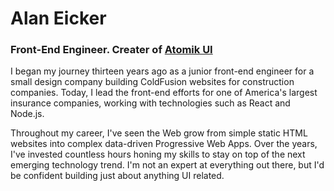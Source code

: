 # Alan Eicker
### Front-End Engineer. Creater of [Atomik UI](https://www.atomikui.com/splash/)

I began my journey thirteen years ago as a junior front-end engineer for a small design company building ColdFusion websites for construction companies. Today, I lead the front-end efforts for one of America's largest insurance companies, working with technologies such as React and Node.js.

Throughout my career, I've seen the Web grow from simple static HTML websites into complex data-driven Progressive Web Apps. Over the years, I've invested countless hours honing my skills to stay on top of the next emerging technology trend. I'm not an expert at everything out there, but I'd be confident building just about anything UI related.
